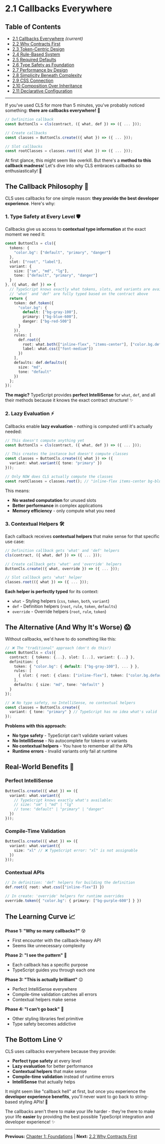 # 2.1 Callbacks Everywhere

## Table of Contents
- [2.1 Callbacks Everywhere](./2.1-callbacks-everywhere.md) *(current)*
- [2.2 Why Contracts First](./2.2-why-contracts-first.md)
- [2.3 Token-Centric Design](./2.3-token-centric-design.md)
- [2.4 Rule-Based System](./2.4-rule-based-system.md)
- [2.5 Required Defaults](./2.5-required-defaults.md)
- [2.6 Type Safety as Foundation](./2.6-type-safety-as-foundation.md)
- [2.7 Performance by Design](./2.7-performance-by-design.md)
- [2.8 Simplicity Beneath Complexity](./2.8-simplicity-beneath-complexity.md)
- [2.9 CSS Connection](./2.9-css-connection.md)
- [2.10 Composition Over Inheritance](./2.10-composition-over-inheritance.md)
- [2.11 Declarative Configuration](./2.11-declarative-configuration.md)

---

If you've used CLS for more than 5 minutes, you've probably noticed something: **there are callbacks everywhere!** 🎯

```typescript
// Definition callback
const ButtonCls = cls(contract, ({ what, def }) => ({ ... }));

// Create callbacks
const classes = ButtonCls.create(({ what }) => ({ ... }));

// Slot callbacks
const rootClasses = classes.root(({ what }) => ({ ... }));
```

At first glance, this might seem like overkill. But there's a **method to this callback madness**! Let's dive into why CLS embraces callbacks so enthusiastically! 🚀

## The Callback Philosophy 🧠

CLS uses callbacks for one simple reason: **they provide the best developer experience**. Here's why:

### 1. **Type Safety at Every Level** 🛡️

Callbacks give us access to **contextual type information** at the exact moment we need it:

```typescript
const ButtonCls = cls({
  tokens: {
    "color.bg": ["default", "primary", "danger"]
  },
  slot: ["root", "label"],
  variant: {
    size: ["sm", "md", "lg"],
    tone: ["default", "primary", "danger"]
  }
}, ({ what, def }) => {
  // TypeScript knows exactly what tokens, slots, and variants are available
  // 'what' and 'def' are fully typed based on the contract above
  return {
    token: def.token({
      "color.bg": {
        default: ["bg-gray-100"],
        primary: ["bg-blue-600"],
        danger: ["bg-red-500"]
      }
    }),
    rules: [
      def.root({
        root: what.both(["inline-flex", "items-center"], ["color.bg.default"]),
        label: what.css(["font-medium"])
      })
    ],
    defaults: def.defaults({
      size: "md",
      tone: "default"
    })
  };
});
```

**The magic?** TypeScript provides **perfect IntelliSense** for `what`, `def`, and all their methods because it knows the exact contract structure! ✨

### 2. **Lazy Evaluation** ⚡

Callbacks enable **lazy evaluation** - nothing is computed until it's actually needed:

```typescript
// This doesn't compute anything yet
const ButtonCls = cls(contract, ({ what, def }) => ({ ... }));

// This creates the instance but doesn't compute classes
const classes = ButtonCls.create(({ what }) => ({
  variant: what.variant({ tone: "primary" })
}));

// Only NOW does CLS actually compute the classes
const rootClasses = classes.root(); // "inline-flex items-center bg-blue-600"
```

This means:
- **No wasted computation** for unused slots
- **Better performance** in complex applications
- **Memory efficiency** - only compute what you need

### 3. **Contextual Helpers** 🛠️

Each callback receives **contextual helpers** that make sense for that specific use case:

```typescript
// Definition callback gets 'what' and 'def' helpers
cls(contract, ({ what, def }) => ({ ... }));

// Create callback gets 'what' and 'override' helpers
ButtonCls.create(({ what, override }) => ({ ... }));

// Slot callback gets 'what' helper
classes.root(({ what }) => ({ ... }));
```

**Each helper is perfectly typed** for its context:
- `what` - Styling helpers (`css`, `token`, `both`, `variant`)
- `def` - Definition helpers (`root`, `rule`, `token`, `defaults`)
- `override` - Override helpers (`root`, `rule`, `token`)

## The Alternative (And Why It's Worse) 😱

Without callbacks, we'd have to do something like this:

```typescript
// ❌ The "traditional" approach (don't do this!)
const ButtonCls = cls({
  contract: { tokens: {...}, slot: [...], variant: {...} },
  definition: {
    token: { "color.bg": { default: ["bg-gray-100"], ... } },
    rules: [
      { slot: { root: { class: ["inline-flex"], token: ["color.bg.default"] } } }
    ],
    defaults: { size: "md", tone: "default" }
  }
});

// ❌ No type safety, no IntelliSense, no contextual helpers
const classes = ButtonCls.create({
  variant: { tone: "primary" } // TypeScript has no idea what's valid
});
```

**Problems with this approach:**
- **No type safety** - TypeScript can't validate variant values
- **No IntelliSense** - No autocomplete for tokens or variants
- **No contextual helpers** - You have to remember all the APIs
- **Runtime errors** - Invalid variants only fail at runtime

## Real-World Benefits 🌟

### Perfect IntelliSense
```typescript
ButtonCls.create(({ what }) => ({
  variant: what.variant({ 
    // TypeScript knows exactly what's available:
    // size: "sm" | "md" | "lg"
    // tone: "default" | "primary" | "danger"
  })
}));
```

### Compile-Time Validation
```typescript
ButtonCls.create(({ what }) => ({
  variant: what.variant({ 
    size: "xl" // ❌ TypeScript error: "xl" is not assignable
  })
}));
```

### Contextual APIs
```typescript
// In definition: 'def' helpers for building the definition
def.root({ root: what.css(["inline-flex"]) })

// In create: 'override' helpers for runtime overrides
override.token({ "color.bg": { primary: ["bg-purple-600"] } })
```

## The Learning Curve 📈

**Phase 1: "Why so many callbacks?"** 😰
- First encounter with the callback-heavy API
- Seems like unnecessary complexity

**Phase 2: "I see the pattern"** 🤔
- Each callback has a specific purpose
- TypeScript guides you through each one

**Phase 3: "This is actually brilliant"** 😌
- Perfect IntelliSense everywhere
- Compile-time validation catches all errors
- Contextual helpers make sense

**Phase 4: "I can't go back"** 🚀
- Other styling libraries feel primitive
- Type safety becomes addictive

## The Bottom Line 💡

CLS uses callbacks everywhere because they provide:

- **Perfect type safety** at every level
- **Lazy evaluation** for better performance
- **Contextual helpers** that make sense
- **Compile-time validation** instead of runtime errors
- **IntelliSense** that actually helps

It might seem like "callback hell" at first, but once you experience the **developer experience benefits**, you'll never want to go back to string-based styling APIs! 🎉

The callbacks aren't there to make your life harder - they're there to make your life **easier** by providing the best possible TypeScript integration and developer experience! ✨

---

**Previous:** [Chapter 1: Foundations](../01-foundations/index.md) | **Next:** [2.2 Why Contracts First](./2.2-why-contracts-first.md)
